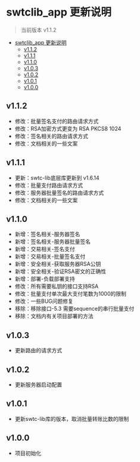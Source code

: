 # swtclib_app 更新说明

> 当前版本 v1.1.2

<!-- TOC -->

- [swtclib_app 更新说明](#swtclibapp-%e6%9b%b4%e6%96%b0%e8%af%b4%e6%98%8e)
  - [v1.1.2](#v112)
  - [v1.1.1](#v111)
  - [v1.1.0](#v110)
  - [v1.0.3](#v103)
  - [v1.0.2](#v102)
  - [v1.0.1](#v101)
  - [v1.0.0](#v100)

<!-- /TOC -->

## v1.1.2

- 修改：批量签名支付的路由请求方式
- 修改：RSA加密方式更变为 RSA PKCS8 1024
- 修改：签名相关的路由请求方式
- 修改：文档相关的一些文案

## v1.1.1

- 更新：swtc-lib底层库更新到 v1.6.14
- 修改：批量支付路由请求方式
- 修改：服务器批量签名的路由请求方式
- 修改：文档相关的一些文案


## v1.1.0

- 新增：签名相关-服务器签名
- 新增：签名相关-服务器批量签名
- 新增：交易相关-签名支付
- 新增：交易相关-批量签名支付
- 新增：安全相关-获取服务器RSA公钥
- 新增：安全相关-验证RSA密文的正确性
- 新增：部署-负载部署支持
- 修改：所有需要私钥的接口支持RSA
- 修改：批量支付单次最大支付笔数为1000的限制
- 修改：一些BUG问题修复
- 移除：移除接口-5.3 需要sequence的串行批量支付
- 移除：文档内有关项目部署的方法


## v1.0.3

- 更新路由的请求方式

## v1.0.2

- 更新服务器启动配置

## v1.0.1

- 更新swtc-lib库的版本，取消批量转账比数的限制

## v1.0.0

- 项目初始化